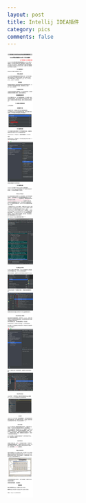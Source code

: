 ```yaml
---
layout: post
title: Intellij IDEA插件
category: pics
comments: false
---
```

!["java开发必备的idea插件"](/images/knowlgPics/07061.jpg "java开发必备的idea插件")